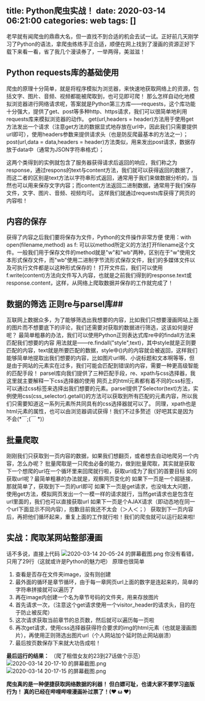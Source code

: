 title: Python爬虫实战！
date: 2020-03-14 06:21:00
categories: web
tags: []
---
老早就有闻爬虫的鼎鼎大名，但一直找不到合适的机会去试一试。正好前几天刚学习了Python的语法，拿爬虫练练手正合适，顺便在网上找到了漫画的资源正好下载下来看一看，省了我几个漫读券了，一举两得，美滋滋！

## Python requests库的基础使用 ##
爬虫的原理十分简单，就是将程序模拟为浏览器，来快速地获取网络上的资源，包括文字、图片、音频、视频都能被爬取到，也可见即可爬！
那么怎样自动化地模拟浏览器进行网络请求呢，答案就是Python第三方库——requests，这个库功能十分强大，提供了get、post等多种http、https请求，我们可以很简单地利用requests库来模拟浏览器的动作。
get(url,headers = header)方法用于使用get方法发出一个请求（注意get方法的数据显式地存放在url中，因此我们只需要提供url即可），使用headers参数来提供请求头（也是防反爬最基本的方法之一）；
post(url,data = data,headers = header)方法类似，用来发出post请求，数据存放于data中（通常为JSON字符串格式）；

这两个类得到的实例就包含了服务器获得请求后返回的响应，我们称之为response，通过respons的text与content方法，我们就可以获得返回的数据了，而这二者的区别是text方法以字符串形式返回，通常用于我们来做数据分析的，当然也可以用来保存文字内容；而content方法返回二进制数据，通常用于我们保存文件，文字、图片、音频、视频均可。
这样我们就通过requests库获得了网页的内容啦！

## 内容的保存 ##
获得了内容之后我们要将保存为文件，Python的文件操作非常方便
使用：with open(filename,method) as f:
可以以method所定义的方法打开filename这个文件。一般我们用于保存文件的method就是"w"和"wb"两种，区别在于"w"使用文本形式保存文件，而"wb"使用二进制字节流形式保存文件，我们的多媒体文件以及可执行文件都是以这种形式保存的！
打开文件后，我们可以使用f.write(content)方法向文件写入内容，也就是之前我们得到的response.text或response.content，这样，从网络上爬取数据并保存的工作就完成了！

## 数据的筛选 正则re与parsel库##
互联网上数据众多，为了能够筛选出我想要的内容，比如我们只想要漫画网站上面的图片而不想要底下的评论，我们还需要对获取的数据进行筛选，这该如何是好呢？
最简单粗暴的办法，我们可以使用Python正则表达式库re中的findall方法来匹配我们想要的内容
用法就是——re.findall("style",text)，其中style就是正则要匹配的内容，text就是所要匹配的数据，style中()内的内容就会被返回，这样我们能够简单地提取出我们想要的内容，比如图片url啊、小说标题和文本啊等等，但是由于网站的元素实在过多，我们可能会匹配到错误的内容，需要一种更高级智能的匹配手段！
parsel库向我们提供了三种匹配手段，re、xpath与css选择器，我这里就主要解释一下css选择器的使用
网页上的html元素都有着不同的css标签，可以通过css标签来选择出我们想要的元素。parsel提供了Selector(text)方法，实例使用css(css_selector).getall()的方法可以获取到所有匹配的元素内容，所以我们只需要知道这一系列元素所共同具有的css选择器就可以了。
同理，xpath也是html元素的属性，也可以由浏览器调试获得！我们不过多赘述（好吧其实是因为不会(*￣;(￣ *)）

## 批量爬取 ##
刚刚我们只获取到一页内容的数据，如果我们想翻页，或者想去自动地爬另一个内容，怎么办呢？
批量爬取是一只爬虫必备的能力，做到批量爬取，其实就是获取下一个想爬的url在一个循环里来回爬就行啦，获取url成为了我们的首要目标
如何获取url呢？最简单粗暴的办法就是，观察网页变化的
如果下一页是一个超链接，那就简单了，获取到下一页的url即可
如果下一页是get请求，也没啥太大问题，使用get方法，模拟网页发出一个一模一样的请求就行，当然get请求也是包含在url里面的，我们也可以直接获取url
如果下一页是个AJAX请求（即动态地在同一个url下面显示不同内容），抱歉目前我还不太会（＞人＜；）
获取到下一页内容后，再把他们循环起来，重复上面的工作就行啦！我们的爬虫就可以运行起来啦!

## 实战：爬取某网站整部漫画 ##
话不多说，直接上代码
![2020-03-14 20-05-24 的屏幕截图.png][1]
你没有看错，只用了29行（这就或许是Python的魅力吧）
原理也很简单

 1. 查看是否存在文件夹image，没有则创建
 2. 最外面的循环是章节循环，由于每一章网页url上面的数字是连起来的，简单的字符串拼接就可以遍历了
 3. 再在image内创建一个名为章节号码的文件夹，用来存放图片
 4. 首先请求一次，（注意这个get请求使用一个visitor_header的请求头，目的在于防止被反爬）
 5. 这次请求获取当前章节的总页数，然后就可以遍历每一页啦
 6. 再次get请求，使用css选择器获得符合要求的img的html元素（也就是漫画图片），再使用正则筛选出图片url（个人网站加个延时防止网站崩溃）
 7. 最后按页数保存下来就大功告成啦！

**最后运行的结果：**
（爬了租借女友的23到27话做个示范）
![2020-03-14 20-17-10 的屏幕截图.png][2]
![2020-03-14 20-17-15 的屏幕截图.png][3]

**爬虫真的是一种便捷获取网络数据的利器！
但白嫖可耻，也请大家不要学习盗版行为！
真的已经在哔哩哔哩漫画补过票了！(❤ ω ❤)**

  [1]: /old_images/2020/03/340887529.png
  [2]: /old_images/2020/03/999894680.png
  [3]: /old_images/2020/03/3846485483.png
